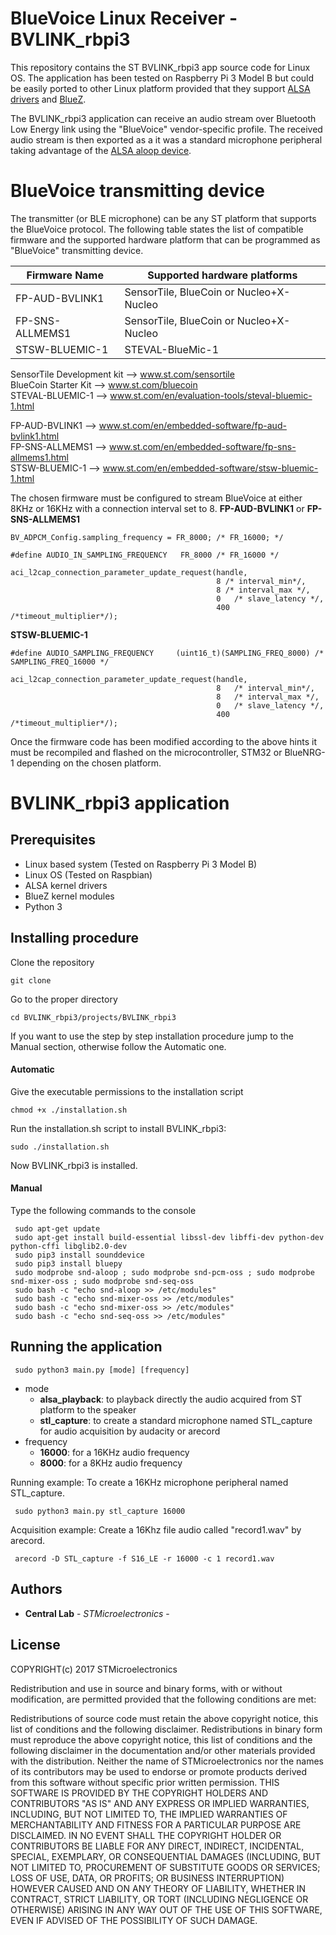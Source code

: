 # BlueVoice Linux Receiver - BVLINK_rbpi3

This repository contains the ST BVLINK_rbpi3 app source code for Linux OS. The application has been tested on Raspberry Pi 3 Model B but could be easily ported to other Linux platform provided that they support [ALSA drivers](https://www.alsa-project.org/main/index.php/Main_Page) and [BlueZ](www.bluez.org/).

The BVLINK_rbpi3 application can receive an audio stream over Bluetooth Low Energy link using the "BlueVoice" vendor-specific profile. The received audio stream is then exported as a it was a standard microphone peripheral taking advantage of the [ALSA aloop device](https://www.alsa-project.org/main/index.php/Matrix:Module-aloop).

# BlueVoice transmitting device
The transmitter (or BLE microphone) can be any ST platform that supports the BlueVoice protocol.
The following table states the list of compatible firmware and the supported hardware platform that can be programmed as "BlueVoice" transmitting device.

Firmware Name			|	Supported hardware platforms
----------------------- | -------------------------------------------------
FP-AUD-BVLINK1 			|	SensorTile, BlueCoin or Nucleo+X-Nucleo
FP-SNS-ALLMEMS1 		|	SensorTile, BlueCoin or Nucleo+X-Nucleo
STSW-BLUEMIC-1			|	STEVAL-BlueMic-1

SensorTile Development kit --> www.st.com/sensortile  
BlueCoin Starter Kit  --> www.st.com/bluecoin  
STEVAL-BLUEMIC-1    --> www.st.com/en/evaluation-tools/steval-bluemic-1.html  

FP-AUD-BVLINK1 		-->	www.st.com/en/embedded-software/fp-aud-bvlink1.html  
FP-SNS-ALLMEMS1 	--> www.st.com/en/embedded-software/fp-sns-allmems1.html  
STSW-BLUEMIC-1		--> www.st.com/en/embedded-software/stsw-bluemic-1.html  

The chosen firmware must be configured to stream BlueVoice at either 8KHz or 16KHz with a connection interval set to 8.
__FP-AUD-BVLINK1__ or __FP-SNS-ALLMEMS1__
```
BV_ADPCM_Config.sampling_frequency = FR_8000; /* FR_16000; */
```
```
#define AUDIO_IN_SAMPLING_FREQUENCY   FR_8000 /* FR_16000 */
```
```
aci_l2cap_connection_parameter_update_request(handle,
                                              8 /* interval_min*/,
                                              8 /* interval_max */,
                                              0   /* slave_latency */,
                                              400 /*timeout_multiplier*/);
```
__STSW-BLUEMIC-1__
```
#define AUDIO_SAMPLING_FREQUENCY     (uint16_t)(SAMPLING_FREQ_8000) /* SAMPLING_FREQ_16000 */ 
```
```
aci_l2cap_connection_parameter_update_request(handle,
                                              8   /* interval_min*/,
                                              8   /* interval_max */,
                                              0   /* slave_latency */,
                                              400 /*timeout_multiplier*/);
```
Once the firmware code has been modified according to the above hints it must be recompiled and flashed on the microcontroller, STM32 or BlueNRG-1 depending on the chosen platform.

# BVLINK_rbpi3 application
## Prerequisites

- Linux based system (Tested on Raspberry Pi 3 Model B)
- Linux OS (Tested on Raspbian)
- ALSA kernel drivers
- BlueZ kernel modules
- Python 3

## Installing procedure

Clone the repository
```
git clone 
```
Go to the proper directory
```
cd BVLINK_rbpi3/projects/BVLINK_rbpi3
```
If you want to use the step by step installation procedure jump to the Manual section, otherwise follow the Automatic one.

#### Automatic
Give the executable permissions to the installation script
```
chmod +x ./installation.sh 
```
Run the installation.sh script to install BVLINK_rbpi3:
```
sudo ./installation.sh 
```
 Now BVLINK_rbpi3 is installed. 
#### Manual 
Type the following commands to the console
```
 sudo apt-get update
 sudo apt-get install build-essential libssl-dev libffi-dev python-dev python-cffi libglib2.0-dev
 sudo pip3 install sounddevice
 sudo pip3 install bluepy
 sudo modprobe snd-aloop ; sudo modprobe snd-pcm-oss ; sudo modprobe snd-mixer-oss ; sudo modprobe snd-seq-oss
 sudo bash -c "echo snd-aloop >> /etc/modules"
 sudo bash -c "echo snd-mixer-oss >> /etc/modules"
 sudo bash -c "echo snd-mixer-oss >> /etc/modules"
 sudo bash -c "echo snd-seq-oss >> /etc/modules"
```

## Running the application
```
 sudo python3 main.py [mode] [frequency]
```
- mode
    - __alsa_playback__: to playback directly the audio acquired from ST platform to the speaker
    - __stl_capture__: to create a standard microphone named STL_capture for audio acquisition by audacity or arecord
- frequency
    - __16000__: for a 16KHz audio frequency
    - __8000__: for a 8KHz audio frequency

Running example:
To create a 16KHz microphone peripheral named STL_capture.
```
 sudo python3 main.py stl_capture 16000
```

Acquisition example:
Create a 16Khz file audio called "record1.wav" by arecord.
```
 arecord -D STL_capture -f S16_LE -r 16000 -c 1 record1.wav
```

## Authors

* **Central Lab** - *STMicroelectronics* - 

## License

COPYRIGHT(c) 2017 STMicroelectronics

Redistribution and use in source and binary forms, with or without modification, are permitted provided that the following conditions are met:

Redistributions of source code must retain the above copyright notice, this list of conditions and the following disclaimer.
Redistributions in binary form must reproduce the above copyright notice, this list of conditions and the following disclaimer in the documentation and/or other materials provided with the distribution.
Neither the name of STMicroelectronics nor the names of its contributors may be used to endorse or promote products derived from this software without specific prior written permission.
THIS SOFTWARE IS PROVIDED BY THE COPYRIGHT HOLDERS AND CONTRIBUTORS "AS IS" AND ANY EXPRESS OR IMPLIED WARRANTIES, INCLUDING, BUT NOT LIMITED TO, THE IMPLIED WARRANTIES OF MERCHANTABILITY AND FITNESS FOR A PARTICULAR PURPOSE ARE DISCLAIMED. IN NO EVENT SHALL THE COPYRIGHT HOLDER OR CONTRIBUTORS BE LIABLE FOR ANY DIRECT, INDIRECT, INCIDENTAL, SPECIAL, EXEMPLARY, OR CONSEQUENTIAL DAMAGES (INCLUDING, BUT NOT LIMITED TO, PROCUREMENT OF SUBSTITUTE GOODS OR SERVICES; LOSS OF USE, DATA, OR PROFITS; OR BUSINESS INTERRUPTION) HOWEVER CAUSED AND ON ANY THEORY OF LIABILITY, WHETHER IN CONTRACT, STRICT LIABILITY, OR TORT (INCLUDING NEGLIGENCE OR OTHERWISE) ARISING IN ANY WAY OUT OF THE USE OF THIS SOFTWARE, EVEN IF ADVISED OF THE POSSIBILITY OF SUCH DAMAGE.
